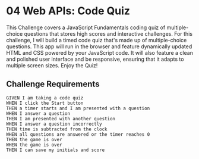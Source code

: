 # 04 Web APIs: Code Quiz

This Challenge covers a JavaScript Fundamentals coding quiz of multiple-choice questions that stores high scores and interactive challenges. 
For this challenge, I will build a timed code quiz that's made up of multiple-choice questions. 
This app will run in the browser and feature dynamically updated HTML and CSS powered by your JavaScript code. 
It will also feature a clean and polished user interface and be responsive, ensuring that it adapts to multiple screen sizes.
Enjoy the Quiz!



## Challenge Requirements

```
GIVEN I am taking a code quiz
WHEN I click the Start button
THEN a timer starts and I am presented with a question
WHEN I answer a question
THEN I am presented with another question
WHEN I answer a question incorrectly
THEN time is subtracted from the clock
WHEN all questions are answered or the timer reaches 0
THEN the game is over
WHEN the game is over
THEN I can save my initials and score
```



